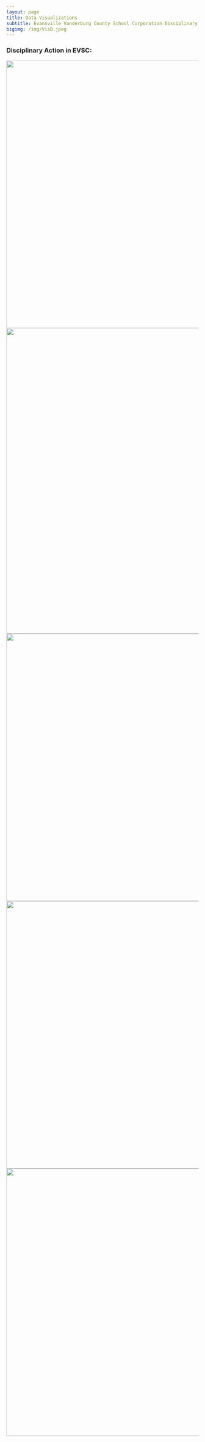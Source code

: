 ```yaml
---
layout: page
title: Data Visualizations
subtitle: Evansville Vanderburg County School Corporation Disciplinary Data
bigimg: /img/VisB.jpeg
---
```


### Disciplinary Action in EVSC:

<img src="../img/Dashboard_1.png" width="800" height="700" class="inline"/>
<img src="../img/Dashboard_2.png" width="800" hegith="700" class="inline"/>
<img src="../img/Dashboard_3.png" width="800" height="700" class="inline"/>
<img src="../img/Dashboard_4.png" width="800" height="700" class="inline"/> 
<img src="../img/Dashboard_5.png" width="800" height="700" class="inline"/>

